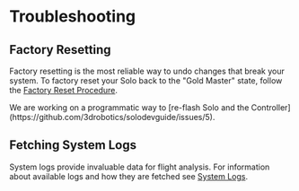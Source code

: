 # Troubleshooting

## Factory Resetting
Factory resetting is the most reliable way to undo changes that break your system. To factory reset your Solo back to the "Gold Master" state, follow the [Factory Reset Procedure](http://3drobotics.com/kb/factory-reset/).

<aside class="note">
We are working on a programmatic way to [re-flash Solo and the Controller](https://github.com/3drobotics/solodevguide/issues/5).
</aside>

## Fetching System Logs

System logs provide invaluable data for flight analysis. For information about available logs
and how they are fetched see [System Logs](advanced-logs.html).

